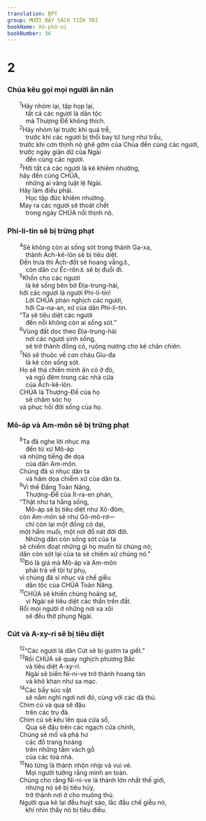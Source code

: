 ```yaml
---
translation: BPT
group: MƯỜI BẢY SÁCH TIÊN TRI
bookName: Xô-phô-ni 
bookNumber: 36
---
```


<div class="title"><h1>2</h1><h3>Chúa kêu gọi mọi người ăn năn</h3></div>
<span class="verse so_2_1">  <sup>1</sup>Hãy nhóm lại, tập họp lại,<br/>   tất cả các ngươi là dân tộc<br/>   mà Thượng Đế không thích.<br/></span>
<span class="verse so_2_2">  <sup>2</sup>Hãy nhóm lại trước khi quá trễ,<br/>   trước khi các ngươi bị thổi bay tứ tung như trấu,<br/>  trước khi cơn thịnh nộ ghê gớm của Chúa đến cùng các ngươi,<br/>  trước ngày giận dữ của Ngài<br/>   đến cùng các ngươi.<br/></span>
<span class="verse so_2_3">  <sup>3</sup>Hỡi tất cả các ngươi là kẻ khiêm nhường,<br/>  hãy đến cùng CHÚA,<br/>   những ai vâng luật lệ Ngài.<br/>  Hãy làm điều phải.<br/>   Học tập đức khiêm nhường.<br/>  May ra các ngươi sẽ thoát chết<br/>   trong ngày CHÚA nổi thịnh nộ.<br/></span>
<div class="title"><h3>Phi-li-tin sẽ bị trừng phạt</h3></div>
<span class="verse so_2_4">  <sup>4</sup>Sẽ không còn ai sống sót trong thành Ga-xa,<br/>   thành Ách-kê-lôn sẽ bị tiêu diệt.<br/>  Đến trưa thì Ách-đốt sẽ hoang vắng<a data-toggle="tooltip" data-placement="bottom" title="Trong tiếng Hê-bơ-rơ thì từ ngữ nầy nghe như “Phi-li-tin.” Xem câu 6.">⚓</a>,<br/>   còn dân cư Éc-rôn<a data-toggle="tooltip" data-placement="bottom" title="Các thành phố của người Phi-li-tin. Xô-phô-ni chơi chữ với tên của các thành phố nầy.">⚓</a> sẽ bị đuổi đi.<br/></span>
<span class="verse so_2_5">  <sup>5</sup>Khốn cho các ngươi<br/>   là kẻ sống bên bờ Địa-trung-hải,<br/>  hỡi các ngươi là người Phi-li-tin!<br/>   Lời CHÚA phán nghịch các ngươi,<br/>   hỡi Ca-na-an, xứ của dân Phi-li-tin.<br/>  “Ta sẽ tiêu diệt các ngươi<br/>   đến nỗi không còn ai sống sót.”<br/></span>
<span class="verse so_2_6">  <sup>6</sup>Vùng đất dọc theo Địa-trung-hải<br/>   nơi các ngươi sinh sống,<br/>   sẽ trở thành đồng cỏ, ruộng nương cho kẻ chăn chiên.<br/></span>
<span class="verse so_2_7">  <sup>7</sup>Nó sẽ thuộc về con cháu Giu-đa<br/>   là kẻ còn sống sót.<br/>  Họ sẽ thả chiên mình ăn cỏ ở đó,<br/>   và ngủ đêm trong các nhà cửa<br/>   của Ách-kê-lôn.<br/>  CHÚA là Thượng-Đế của họ<br/>   sẽ chăm sóc họ<br/>  và phục hồi đời sống của họ.<br/></span>
<div class="title"><h3>Mô-áp và Am-môn sẽ bị trừng phạt</h3></div>
<span class="verse so_2_8">  <sup>8</sup>Ta đã nghe lời nhục mạ<br/>   đến từ xứ Mô-áp<br/>  và những tiếng đe dọa<br/>   của dân Am-môn.<br/>  Chúng đã sỉ nhục dân ta<br/>   và hăm dọa chiếm xứ của dân ta.<br/></span>
<span class="verse so_2_9">  <sup>9</sup>Vì thế Đấng Toàn Năng,<br/>   Thượng-Đế của Ít-ra-en phán,<br/>  “Thật như ta hằng sống,<br/>   Mô-áp sẽ bị tiêu diệt như Xô-đôm,<br/>  còn Am-môn sẽ như Gô-mô-rơ—<br/>   chỉ còn lại một đống cỏ dại,<br/>  một hầm muối, một nơi đổ nát đời đời.<br/>   Những dân còn sống sót của ta<br/>  sẽ chiếm đoạt những gì họ muốn từ chúng nó;<br/>  dân còn sót lại của ta sẽ chiếm xứ chúng nó.”<br/></span>
<span class="verse so_2_10">  <sup>10</sup>Đó là giá mà Mô-áp và Am-môn<br/>   phải trả về tội tự phụ,<br/>  vì chúng đã sỉ nhục và chế giễu<br/>   dân tộc của CHÚA Toàn Năng.<br/></span>
<span class="verse so_2_11">  <sup>11</sup>CHÚA sẽ khiến chúng hoảng sợ,<br/>   vì Ngài sẽ tiêu diệt các thần trên đất.<br/>  Rồi mọi người ở những nơi xa xôi<br/>   sẽ đều thờ phụng Ngài.<br/></span>
<div class="title"><h3>Cút và A-xy-ri sẽ bị tiêu diệt</h3></div>
<span class="verse so_2_12">  <sup>12</sup>“Các ngươi là dân Cút sẽ bị gươm ta giết.”<br/></span>
<span class="verse so_2_13">  <sup>13</sup>Rồi CHÚA sẽ quay nghịch phương Bắc<br/>   và tiêu diệt A-xy-ri.<br/>   Ngài sẽ biến Ni-ni-ve trở thành hoang tàn<br/>   và khô khan như sa mạc.<br/></span>
<span class="verse so_2_14">  <sup>14</sup>Các bầy súc vật<br/>   sẽ nằm nghỉ ngơi nơi đó, cùng với các dã thú.<br/>  Chim cú và quạ sẽ đậu<br/>   trên các trụ đá.<br/>  Chim cú sẽ kêu lên qua cửa sổ,<br/>   Quạ sẽ đậu trên các ngạch cửa chính,<br/>  Chúng sẽ mổ và phá hư<br/>   các đồ trang hoàng<br/>   trên những tấm vách gỗ<br/>   của các toà nhà.<br/></span>
<span class="verse so_2_15">  <sup>15</sup>Nó từng là thành nhộn nhịp và vui vẻ.<br/>   Mọi người tưởng rằng mình an toàn.<br/>  Chúng cho rằng Ni-ni-ve là thành lớn nhất thế giới,<br/>   nhưng nó sẽ bị tiêu hủy,<br/>   trở thành nơi ở cho muông thú.<br/>  Người qua kẻ lại đều huýt sáo, lắc đầu chế giễu nó,<br/>   khi nhìn thấy nó bị tiêu điều.<br/></span>
